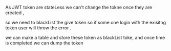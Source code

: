 As JWT token are stateLess we can't change the tokne once they are created , 

so we need to blackList the give token so if some one login with the exisitng token user will throw the error . 

we can make a table and store these token as blackList toke, 
and once time is completed we can dump the token